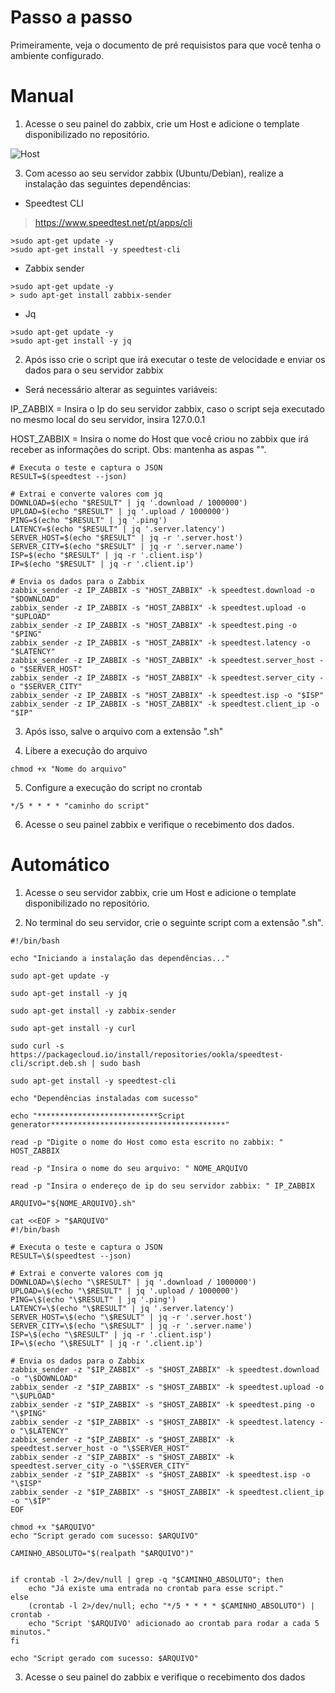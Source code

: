 # Passo a passo

Primeiramente, veja o documento de pré requisistos para que você tenha o ambiente configurado.

# Manual

1. Acesse o seu painel do zabbix, crie um Host e adicione o template disponibilizado no repositório.

![Host](imgs/Host_zabbix.png)

3. Com acesso ao seu servidor zabbix (Ubuntu/Debian), realize a instalação das seguintes dependências:

- Speedtest CLI

> https://www.speedtest.net/pt/apps/cli

```
>sudo apt-get update -y
>sudo apt-get install -y speedtest-cli
```

- Zabbix sender

```
>sudo apt-get update -y
> sudo apt-get install zabbix-sender
```

- Jq

```
>sudo apt-get update -y
>sudo apt-get install -y jq
```

2. Após isso crie o script que irá executar o teste de velocidade e enviar os dados para o seu servidor zabbix

- Será necessário alterar as seguintes variáveis:

IP_ZABBIX = Insira o Ip do seu servidor zabbix, caso o script seja executado no mesmo local do seu servidor, insira 127.0.0.1 

HOST_ZABBIX = Insira o nome do Host que você criou no zabbix que irá receber as informações do script. Obs: mantenha as aspas "".

```
# Executa o teste e captura o JSON
RESULT=$(speedtest --json)

# Extrai e converte valores com jq
DOWNLOAD=$(echo "$RESULT" | jq '.download / 1000000')
UPLOAD=$(echo "$RESULT" | jq '.upload / 1000000')
PING=$(echo "$RESULT" | jq '.ping')
LATENCY=$(echo "$RESULT" | jq '.server.latency')
SERVER_HOST=$(echo "$RESULT" | jq -r '.server.host')
SERVER_CITY=$(echo "$RESULT" | jq -r '.server.name')
ISP=$(echo "$RESULT" | jq -r '.client.isp')
IP=$(echo "$RESULT" | jq -r '.client.ip')

# Envia os dados para o Zabbix
zabbix_sender -z IP_ZABBIX -s "HOST_ZABBIX" -k speedtest.download -o "$DOWNLOAD"
zabbix_sender -z IP_ZABBIX -s "HOST_ZABBIX" -k speedtest.upload -o "$UPLOAD"
zabbix_sender -z IP_ZABBIX -s "HOST_ZABBIX" -k speedtest.ping -o "$PING"
zabbix_sender -z IP_ZABBIX -s "HOST_ZABBIX" -k speedtest.latency -o "$LATENCY"
zabbix_sender -z IP_ZABBIX -s "HOST_ZABBIX" -k speedtest.server_host -o "$SERVER_HOST"
zabbix_sender -z IP_ZABBIX -s "HOST_ZABBIX" -k speedtest.server_city -o "$SERVER_CITY"
zabbix_sender -z IP_ZABBIX -s "HOST_ZABBIX" -k speedtest.isp -o "$ISP"
zabbix_sender -z IP_ZABBIX -s "HOST_ZABBIX" -k speedtest.client_ip -o "$IP"
```

3. Após isso, salve o arquivo com a extensão ".sh"

4. Libere a execução do arquivo

``
chmod +x "Nome do arquivo"
``

5. Configure a execução do script no crontab

``
*/5 * * * * "caminho do script"
``

6. Acesse o seu painel zabbix e verifique o recebimento dos dados.

# Automático

1. Acesse o seu servidor zabbix, crie um Host e adicione o template disponibilizado no repositório.

2. No terminal do seu servidor, crie o seguinte script com a extensão ".sh". 

```
#!/bin/bash

echo "Iniciando a instalação das dependências..."

sudo apt-get update -y

sudo apt-get install -y jq

sudo apt-get install -y zabbix-sender

sudo apt-get install -y curl

sudo curl -s https://packagecloud.io/install/repositories/ookla/speedtest-cli/script.deb.sh | sudo bash

sudo apt-get install -y speedtest-cli

echo "Dependências instaladas com sucesso"

echo "***************************Script generator***************************************"

read -p "Digite o nome do Host como esta escrito no zabbix: " HOST_ZABBIX

read -p "Insira o nome do seu arquivo: " NOME_ARQUIVO

read -p "Insira o endereço de ip do seu servidor zabbix: " IP_ZABBIX

ARQUIVO="${NOME_ARQUIVO}.sh"

cat <<EOF > "$ARQUIVO"
#!/bin/bash

# Executa o teste e captura o JSON
RESULT=\$(speedtest --json)

# Extrai e converte valores com jq
DOWNLOAD=\$(echo "\$RESULT" | jq '.download / 1000000')
UPLOAD=\$(echo "\$RESULT" | jq '.upload / 1000000')
PING=\$(echo "\$RESULT" | jq '.ping')
LATENCY=\$(echo "\$RESULT" | jq '.server.latency')
SERVER_HOST=\$(echo "\$RESULT" | jq -r '.server.host')
SERVER_CITY=\$(echo "\$RESULT" | jq -r '.server.name')
ISP=\$(echo "\$RESULT" | jq -r '.client.isp')
IP=\$(echo "\$RESULT" | jq -r '.client.ip')

# Envia os dados para o Zabbix
zabbix_sender -z "$IP_ZABBIX" -s "$HOST_ZABBIX" -k speedtest.download -o "\$DOWNLOAD"
zabbix_sender -z "$IP_ZABBIX" -s "$HOST_ZABBIX" -k speedtest.upload -o "\$UPLOAD"
zabbix_sender -z "$IP_ZABBIX" -s "$HOST_ZABBIX" -k speedtest.ping -o "\$PING"
zabbix_sender -z "$IP_ZABBIX" -s "$HOST_ZABBIX" -k speedtest.latency -o "\$LATENCY"
zabbix_sender -z "$IP_ZABBIX" -s "$HOST_ZABBIX" -k speedtest.server_host -o "\$SERVER_HOST"
zabbix_sender -z "$IP_ZABBIX" -s "$HOST_ZABBIX" -k speedtest.server_city -o "\$SERVER_CITY"
zabbix_sender -z "$IP_ZABBIX" -s "$HOST_ZABBIX" -k speedtest.isp -o "\$ISP"
zabbix_sender -z "$IP_ZABBIX" -s "$HOST_ZABBIX" -k speedtest.client_ip -o "\$IP"
EOF

chmod +x "$ARQUIVO"
echo "Script gerado com sucesso: $ARQUIVO"

CAMINHO_ABSOLUTO="$(realpath "$ARQUIVO")"


if crontab -l 2>/dev/null | grep -q "$CAMINHO_ABSOLUTO"; then
    echo "Já existe uma entrada no crontab para esse script."
else
    (crontab -l 2>/dev/null; echo "*/5 * * * * $CAMINHO_ABSOLUTO") | crontab -
    echo "Script '$ARQUIVO' adicionado ao crontab para rodar a cada 5 minutos."
fi

echo "Script gerado com sucesso: $ARQUIVO"
```

3. Acesse o seu painel do zabbix e verifique o recebimento dos dados

